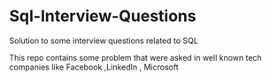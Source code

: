 # Sql-Interview-Questions
Solution to some interview questions related to SQL

This repo contains some problem that were asked in well known  tech companies like Facebook ,LinkedIn , Microsoft
